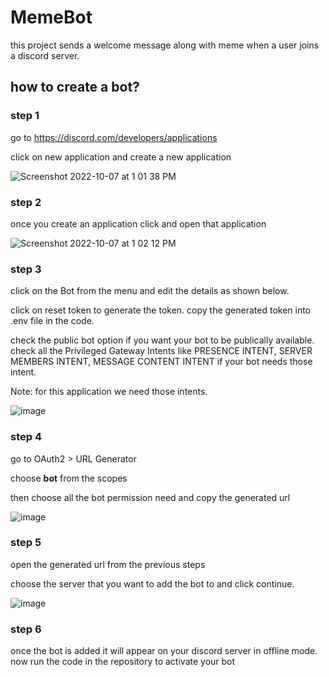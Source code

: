 # MemeBot

this project sends a welcome message along with meme when a user joins a discord server.

## how to create a bot?

### step 1
go to https://discord.com/developers/applications

click on new application and create a new application

![Screenshot 2022-10-07 at 1 01 38 PM](https://user-images.githubusercontent.com/11372162/194497650-50b0fd9b-da26-4bd4-b106-5a5016f47842.png)

### step 2

once you create an application click and open that application

![Screenshot 2022-10-07 at 1 02 12 PM](https://user-images.githubusercontent.com/11372162/194497723-e57931ef-e25c-4d40-ba73-81b09ecd059e.png)

### step 3

click on the Bot from the menu and edit the details as shown below.

click on reset token to generate the token. copy the generated token into .env file in the code.

check the public bot option if you want your bot to be publically available.
check all the Privileged Gateway Intents like PRESENCE INTENT, SERVER MEMBERS INTENT, MESSAGE CONTENT INTENT if your bot needs those intent.

Note: for this application we need those intents.

![image](https://user-images.githubusercontent.com/11372162/194498518-e535b2d0-0b64-4d1d-8527-f49314be16cb.png)

### step 4
go to OAuth2 > URL Generator

choose **bot** from the scopes

then choose all the bot permission need and copy the generated url

![image](https://user-images.githubusercontent.com/11372162/194498853-8ba28265-ab65-4df1-9e25-8d8913decfdb.png)

### step 5
open the generated url from the previous steps

choose the server that you want to add the bot to and click continue.

![image](https://user-images.githubusercontent.com/11372162/194499328-3874ccf5-d099-4f83-b62d-af091b06773a.png)

### step 6 

once the bot is added it will appear on your discord server in offline mode.
now run the code in the repository to activate your bot
